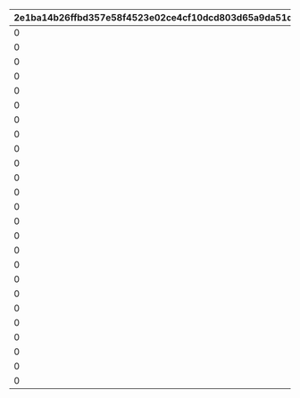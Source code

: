 |2e1ba14b26ffbd357e58f4523e02ce4cf10dcd803d65a9da51d490d6c558273c|13e76427ad249f6c2dbacdd25cd5a61336af4614863d28b928a47d2edae68120|da8c4d46e9a585d4c1f90b08274c6aa93abac62adee7e7b39ee4b0b8dafbc60b|e487c55ff1a1816189cfb110fb1daff7098d52614120b0cc433c86208125f0c7|a681ef9aa21eb3a859f003c8dc314d4ec13dc6eb7180194bd00864da2787ce45|41ca5c71899f24fbd72f23f76893a9bcf2d49da6c6256c3e333799d2fad94492|37d56a650850324eb6093432228909a36ba6e2e688f0f0cb14ead75363690b98|125385f72390b2c2adc69df9118e1d85f7a0ef47e2703fca469f3206620e74ce|766753a6af53658cc9b0aa4c3c7ea4a5df788dfcb4ced14bc981094b5ee61ea8|b442989609972481e842010a04be0dd3fe88ff39b4a926bf2aa3a0e8c0807f16|b637134a3699245391db5665c9059bbf88e7f404d645623bb85994368010b7f5|a2e2a8a516092267225c6ac4aed8b852dae9602e18a00317c952eebb1d22ebcc|8017627f7f70e523573acbee458897e878611bf68c3316e7a653ca5a5b6b290b|c0e409f83f99add91f9f48b73b635f3940d6153db2e927c0187822f10b25f39c|f544724bf142d17647b6b8c8dfab280832f6e77398cac7e65d30afd14258cdd4|281c85feea1a6528d0b9bc7d1f3dc1ee3879ce458abab2ed63e6da80ab4eca4e|
| --- | --- | --- | --- | --- | --- | --- | --- | --- | --- | --- | --- | --- | --- | --- | --- |
|0|110001|0|0|1|140000|0|8|0|0|0|4|30|0|91002|0|
|0|110002|0|0|1|140000|0|8|0|0|0|4|30|0|91002|0|
|0|110003|0|0|1|140000|0|8|0|0|0|4|30|0|91002|0|
|0|110004|0|0|1|140000|0|8|0|0|0|4|30|0|91002|0|
|0|110005|0|0|1|140000|0|8|0|0|0|4|30|0|91002|0|
|0|120001|0|0|1|140000|0|8|0|0|0|4|30|0|91002|0|
|0|120002|0|0|1|140000|0|8|0|0|0|4|30|0|91002|0|
|0|120003|0|0|1|140000|0|8|0|0|0|4|30|0|91002|0|
|0|120004|0|0|1|140000|0|8|0|0|0|4|30|0|91002|0|
|0|120005|0|0|1|140000|0|8|0|0|0|4|30|0|91002|0|
|0|130001|0|0|1|140000|0|8|0|0|0|4|30|0|91002|0|
|0|130002|0|0|1|140000|0|8|0|0|0|4|30|0|91002|0|
|0|130003|0|0|1|140000|0|8|0|0|0|4|30|0|91002|0|
|0|130004|0|0|1|140000|0|8|0|0|0|4|30|0|91002|0|
|0|130005|0|0|1|140000|0|8|0|0|0|4|30|0|91002|0|
|0|140001|0|0|1|140000|0|8|0|0|0|4|30|0|91002|0|
|0|140002|0|0|1|140000|0|8|0|0|0|4|30|0|91002|0|
|0|140003|0|0|1|140000|0|8|0|0|0|4|30|0|91002|0|
|0|140004|0|0|1|140000|0|8|0|0|0|4|30|0|91002|0|
|0|140005|0|0|1|140000|0|8|0|0|0|4|30|0|91002|0|
|0|150001|0|0|1|140000|0|8|0|0|0|4|30|0|91002|0|
|0|150002|0|0|1|140000|0|8|0|0|0|4|30|0|91002|0|
|0|150003|0|0|1|140000|0|8|0|0|0|4|30|0|91002|0|
|0|150004|0|0|1|140000|0|8|0|0|0|4|30|0|91002|0|
|0|150005|0|0|1|140000|0|8|0|0|0|4|30|0|91002|0|